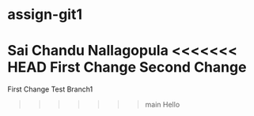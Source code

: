 # assign-git1
Sai Chandu Nallagopula
<<<<<<< HEAD
First Change
Second Change
=======
First Change 
Test Branch1
>>>>>>> main
Hello
